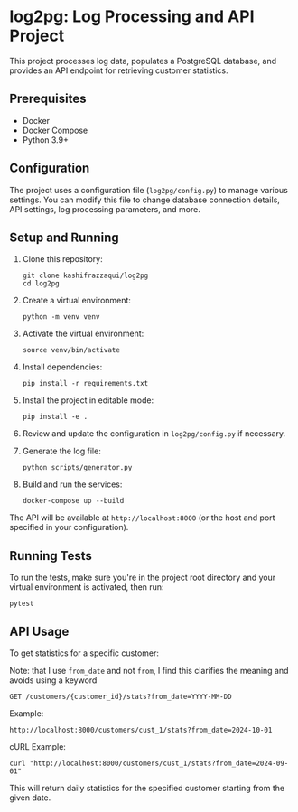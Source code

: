 # log2pg: Log Processing and API Project

This project processes log data, populates a PostgreSQL database, and provides an API endpoint for retrieving customer statistics.

## Prerequisites

- Docker
- Docker Compose
- Python 3.9+

## Configuration

The project uses a configuration file (`log2pg/config.py`) to manage various settings. You can modify this file to change database connection details, API settings, log processing parameters, and more.

## Setup and Running

1. Clone this repository:
   ```
   git clone kashifrazzaqui/log2pg
   cd log2pg
   ```

2. Create a virtual environment:
   ```
   python -m venv venv
   ```

3. Activate the virtual environment:
   ```
   source venv/bin/activate
   ```

4. Install dependencies:
   ```
   pip install -r requirements.txt
   ```

5. Install the project in editable mode:
   ```
   pip install -e .
   ```

6. Review and update the configuration in `log2pg/config.py` if necessary.

7. Generate the log file:
   ```
   python scripts/generator.py
   ```

8. Build and run the services:
   ```
   docker-compose up --build
   ```

The API will be available at `http://localhost:8000` (or the host and port specified in your configuration).

## Running Tests

To run the tests, make sure you're in the project root directory and your virtual environment is activated, then run:

```
pytest
```

## API Usage

To get statistics for a specific customer:

Note: that I use `from_date` and not `from`, I find this clarifies the meaning and avoids using a keyword

```
GET /customers/{customer_id}/stats?from_date=YYYY-MM-DD
```

Example:
```
http://localhost:8000/customers/cust_1/stats?from_date=2024-10-01
```

cURL Example:
```
curl "http://localhost:8000/customers/cust_1/stats?from_date=2024-09-01"
```

This will return daily statistics for the specified customer starting from the given date.